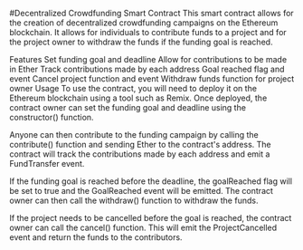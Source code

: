 #Decentralized Crowdfunding Smart Contract
This smart contract allows for the creation of decentralized crowdfunding campaigns on the Ethereum blockchain. It allows for individuals to contribute funds to a project and for the project owner to withdraw the funds if the funding goal is reached.

Features
Set funding goal and deadline
Allow for contributions to be made in Ether
Track contributions made by each address
Goal reached flag and event
Cancel project function and event
Withdraw funds function for project owner
Usage
To use the contract, you will need to deploy it on the Ethereum blockchain using a tool such as Remix. Once deployed, the contract owner can set the funding goal and deadline using the constructor() function.

Anyone can then contribute to the funding campaign by calling the contribute() function and sending Ether to the contract's address. The contract will track the contributions made by each address and emit a FundTransfer event.

If the funding goal is reached before the deadline, the goalReached flag will be set to true and the GoalReached event will be emitted. The contract owner can then call the withdraw() function to withdraw the funds.

If the project needs to be cancelled before the goal is reached, the contract owner can call the cancel() function. This will emit the ProjectCancelled event and return the funds to the contributors.
